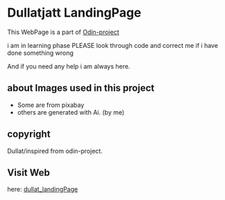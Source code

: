 # Dullatjatt LandingPage

This WebPage is a part of <a href="https://www.theodinproject.com" target="_blank">Odin-project</a>

i am in learning phase PLEASE look through code and correct me if i have done something wrong

And if you need any help i am always here.

## about Images used in this project

* Some are from pixabay
* others are generated with Ai. (by me)

## copyright

Dullat/inspired from odin-project.

## Visit Web
here: <a href="https://dullat.github.io/dullat_landingPage">dullat_landingPage<a>